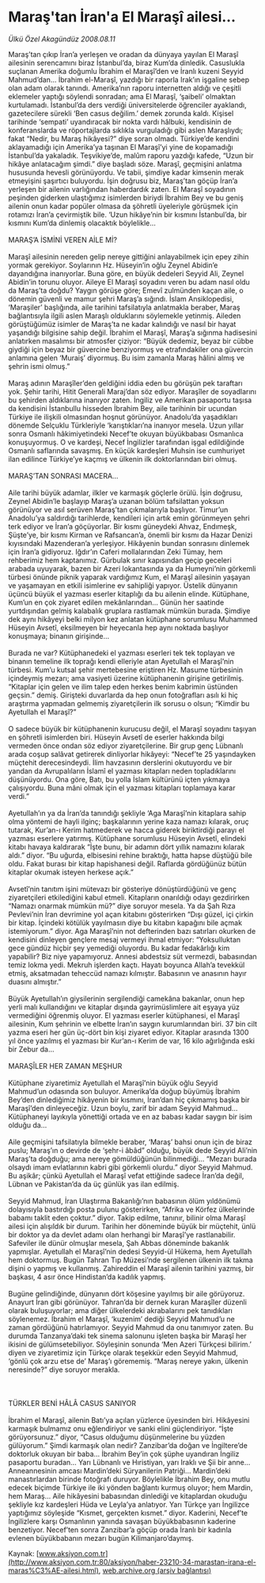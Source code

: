 # Maraş'tan İran'a El Maraşî ailesi...

*Ülkü Özel Akagündüz 2008.08.11*

<font class="agenda2NewsSpot">
 Maraş’tan çıkıp İran’a yerleşen ve oradan da dünyaya yayılan El Maraşî ailesinin serencamını biraz İstanbul’da, biraz Kum’da dinledik. Casuslukla suçlanan Amerika doğumlu İbrahim el Maraşî’den ve İranlı kuzeni Seyyid Mahmud’dan...
</font>
<font class="newsDetail">
 İbrahim el-Maraşî, yazdığı bir raporla Irak’ın işgaline sebep olan adam olarak tanındı. Amerika’nın raporu internetten aldığı ve çeşitli eklemeler yaptığı söylendi sonradan; ama El Maraşî, ‘şaibeli’ olmaktan kurtulamadı. İstanbul’da ders verdiği üniversitelerde öğrenciler ayaklandı, gazetecilere sürekli ‘Ben casus değilim.’ demek zorunda kaldı. Kişisel tarihinde ‘sempati’ uyandıracak bir nokta vardı hâlbuki, kendisinin de konferanslarda ve röportajlarda sıklıkla vurguladığı gibi aslen Maraşlıydı; fakat “Nedir, bu Maraş hikâyesi?” diye soran olmadı. Türkiye’de kendini aklayamadığı için Amerika’ya taşınan El Maraşî’yi yine de kopamadığı İstanbul’da yakaladık. Teşvikiye’de, malûm raporu yazdığı kafede, “Uzun bir hikâye anlatacağım şimdi.” diye başladı söze. Maraşî, geçmişini anlatma hususunda hevesli görünüyordu. Ve tabii, şimdiye kadar kimsenin merak etmeyişini şaşırtıcı buluyordu. İşin doğrusu biz, Maraş’tan göçüp İran’a yerleşen bir ailenin varlığından haberdardık zaten. El Maraşî soyadının peşinden giderken ulaştığımız isimlerden biriydi İbrahim Bey ve bu geniş ailenin onun kadar popüler olmasa da şöhretli üyeleriyle görüşmek için rotamızı İran’a çevirmiştik bile. ‘Uzun hikâye’nin bir kısmını İstanbul’da, bir kısmını Kum’da dinlemiş olacaktık böylelikle…
 <br/>
 <br/>
 MARAŞ’A İSMİNİ VEREN AİLE Mİ?
 <br/>
 <br/>
 Maraşî ailesinin nereden gelip nereye gittiğini anlayabilmek için epey zihin yormak gerekiyor. Soylarının Hz. Hüseyin’in oğlu Zeynel Abidin’e dayandığına inanıyorlar. Buna göre, en büyük dedeleri Seyyid Ali, Zeynel Abidin’in torunu oluyor. Aileye El Maraşî soyadını veren bu adam nasıl oldu da Maraş’ta doğdu? Yaygın görüşe göre; Emevî zulmünden kaçan aile, o dönemin güvenli ve mamur şehri Maraş’a sığındı. İslam Ansiklopedisi, ‘Maraşiler’ başlığında, aile tarihini tafsilatıyla anlatmakla beraber, Maraş bağlantısıyla ilgili aslen Maraşlı olduklarını söylemekle yetinmiş. Aileden görüştüğümüz isimler de Maraş’ta ne kadar kalındığı ve nasıl bir hayat yaşandığı bilgisine sahip değil. İbrahim el Maraşî, Maraş’a sığınma hadisesini anlatırken masalımsı bir atmosfer çiziyor: “Büyük dedemiz, beyaz bir cübbe giydiği için beyaz bir güvercine benziyormuş ve etrafındakiler ona güvercin anlamına gelen ‘Muraiş’ diyormuş. Bu isim zamanla Maraş hâlini almış ve şehrin ismi olmuş.”
 <br/>
 <br/>
 Maraş adının Maraşîler’den geldiğini iddia eden bu görüşün pek taraftarı yok. Şehir tarihi, Hitit Generali Maraj’dan söz ediyor. Maraşîler de soyadlarını bu şehirden aldıklarına inanıyor zaten. İngiliz ve Amerikan pasaportu taşısa da kendisini İstanbullu hisseden İbrahim Bey, aile tarihinin bir ucundan Türkiye ile ilişkili olmasından hoşnut görünüyor. Anadolu’da yaşadıkları dönemde Selçuklu Türkleriyle ‘karıştıkları’na inanıyor mesela. Uzun yıllar sonra Osmanlı hâkimiyetindeki Necef’te okuyan büyükbabası Osmanlıca konuşuyormuş. O ve kardeşi, Necef İngilizler tarafından işgal edildiğinde Osmanlı saflarında savaşmış. En küçük kardeşleri Muhsin ise cumhuriyet ilan edilince Türkiye’ye kaçmış ve ülkenin ilk doktorlarından biri olmuş.
 <br/>
 <br/>
 MARAŞ’TAN SONRASI MACERA…
 <br/>
 <br/>
 Aile tarihi büyük adamlar, ilkler ve karmaşık göçlerle örülü. İşin doğrusu, Zeynel Abidin’le başlayıp Maraş’a uzanan bölüm tafsilattan yoksun görünüyor ve asıl serüven Maraş’tan çıkmalarıyla başlıyor. Timur’un Anadolu’ya saldırdığı tarihlerde, kendileri için artık emin görünmeyen şehri terk ediyor ve İran’a göçüyorlar. Bir kısmı güneydeki Ahvaz, Endımeşk, Şüşte’ye, bir kısmı Kirman ve Rafsancan’a, önemli bir kısmı da Hazar Denizi kıyısındaki Mazenderan’a yerleşiyor. Hikâyenin bundan sonrasını dinlemek için İran’a gidiyoruz. Iğdır’ın Caferi mollalarından Zeki Tümay, hem rehberimiz hem kaptanımız. Gürbulak sınır kapısından geçip geceleri arabada uyuyarak, bazen bir Azeri lokantasında ya da Humeyni’nin görkemli türbesi önünde piknik yaparak vardığımız Kum, el Maraşî ailesinin yaşayan ve yaşamayan en etkili isimlerine ev sahipliği yapıyor. Üstelik dünyanın üçüncü büyük el yazması eserler kitaplığı da bu ailenin elinde. Kütüphane, Kum’un en çok ziyaret edilen mekânlarından… Günün her saatinde yurtdışından gelmiş kalabalık gruplara rastlamak mümkün burada. Şimdiye dek aynı hikâyeyi belki milyon kez anlatan kütüphane sorumlusu Muhammed Hüseyin Avsetî, eksilmeyen bir heyecanla hep aynı noktada başlıyor konuşmaya; binanın girişinde…
 <br/>
 <br/>
 Burada ne var? Kütüphanedeki el yazması eserleri tek tek toplayan ve binanın temeline ilk toprağı kendi elleriyle atan Ayetullah el Maraşî’nin türbesi. Kum’u kutsal şehir mertebesine eriştiren Hz. Masume türbesinin içindeymiş mezarı; ama vasiyeti üzerine kütüphanenin girişine getirilmiş. “Kitaplar için gelen ve ilim talep eden herkes benim kabrimin üstünden geçsin.” demiş. Girişteki duvarlarda da hep onun fotoğrafları asılı ki hiç araştırma yapmadan gelmemiş ziyaretçilerin ilk sorusu o olsun; “Kimdir bu Ayetullah el Maraşî?”
 <br/>
 <br/>
 O sadece büyük bir kütüphanenin kurucusu değil, el Maraşî soyadını taşıyan en şöhretli isimlerden biri. Hüseyin Avsetî de eserler hakkında bilgi vermeden önce ondan söz ediyor ziyaretçilerine. Bir grup genç Lübnanlı arada coşup salâvat getirerek dinliyorlar hikâyeyi: “Necef’te 25 yaşındayken müçtehit derecesindeydi. İlim havzasının derslerini okutuyordu ve bir yandan da Avrupalıların İslamî el yazması kitapları neden topladıklarını düşünüyordu. Ona göre, Batı, bu yolla İslam kültürünü içten yıkmaya çalışıyordu. Buna mâni olmak için el yazması kitapları toplamaya karar verdi.”
 <br/>
 <br/>
 Ayetullah’ın ya da İran’da tanındığı şekliyle ‘Aga Maraşî’nin kitaplara sahip olma yöntemi de hayli ilginç; başkalarının yerine kaza namazı kılarak, oruç tutarak, Kur’an-ı Kerim hatmederek ve hacca giderek biriktirdiği parayı el yazması eserlere yatırmış. Kütüphane sorumlusu Hüseyin Avsetî, elindeki kitabı havaya kaldırarak “İşte bunu, bir adamın dört yıllık namazını kılarak aldı.” diyor. “Bu uğurda, elbisesini rehine bıraktığı, hatta hapse düştüğü bile oldu. Fakat burası bir kitap hapishanesi değil. Raflarda gördüğünüz bütün kitaplar okumak isteyen herkese açık.”
 <br/>
 <br/>
 Avsetî’nin tanıtım işini mütevazı bir gösteriye dönüştürdüğünü ve genç ziyaretçileri etkilediğini kabul etmeli. Kitapların onarıldığı odayı gezdirirken “Namazı onarmak mümkün mü?” diye soruyor mesela. Ya da Şah Rıza Pevlevi’nin İran devrimine yol açan kitabını gösterirken “Dışı güzel, içi çirkin bir kitap. İçindeki kötülük yayılmasın diye bu kitabın kapağını bile açmak istemiyorum.” diyor. Aga Maraşî’nin not defterinden bazı satırları okurken de kendisini dinleyen gençlere mesaj vermeyi ihmal etmiyor: “Yoksulluktan gece gündüz hiçbir şey yemediği oluyordu. Bu kadar fedakârlığı kim yapabilir? Biz niye yapamıyoruz. Annesi abdestsiz süt vermezdi, babasından temiz lokma yedi. Mekruh işlerden kaçtı. Hayatı boyunca Allah’a tevekkül etmiş, aksatmadan teheccüd namazı kılmıştır. Babasının ve anasının hayır duasını almıştır.”
 <br/>
 <br/>
 Büyük Ayetullah’ın giysilerinin sergilendiği camekâna bakanlar, onun hep yerli malı kullandığını ve kitaplar dışında gayrimüslimlere ait eşyaya yüz vermediğini öğrenmiş oluyor. El yazması eserler kütüphanesi, el Maraşî ailesinin, Kum şehrinin ve elbette İran’ın saygın kurumlarından biri. 37 bin cilt yazma eseri her gün üç-dört bin kişi ziyaret ediyor. Kitaplar arasında 1300 yıl önce yazılmış el yazması bir Kur’an-ı Kerim de var, 16 kilo ağırlığında eski bir Zebur da…
 <br/>
 <br/>
 MARAŞÎLER HER ZAMAN MEŞHUR
 <br/>
 <br/>
 Kütüphane ziyaretimiz Ayetullah el Maraşî’nin büyük oğlu Seyyid Mahmud’un odasında son buluyor. Amerika’da doğup büyümüş İbrahim Bey’den dinlediğimiz hikâyenin bir kısmını, İran’dan hiç çıkmamış başka bir Maraşî’den dinleyeceğiz. Uzun boylu, zarif bir adam Seyyid Mahmud… Kütüphaneyi layıkıyla yönettiği ortada ve en az babası kadar saygın bir isim olduğu da…
 <br/>
 <br/>
 Aile geçmişini tafsilatıyla bilmekle beraber, ‘Maraş’ bahsi onun için de biraz puslu; Maraş’ın o devirde de ‘şehr-i âbâd” olduğu, büyük dede Seyyid Ali’nin Maraş’ta doğduğu; ama nereye gömüldüğünün bilinmediği… “Mezarı burada olsaydı imam evlatlarının kabri gibi görkemli olurdu.” diyor Seyyid Mahmud. Bu aşikâr; çünkü Ayetullah el Maraşî vefat ettiğinde sadece İran’da değil, Lübnan ve Pakistan’da da üç günlük yas ilan edilmiş.
 <br/>
 <br/>
 Seyyid Mahmud, İran Ulaştırma Bakanlığı’nın babasının ölüm yıldönümü dolayısıyla bastırdığı posta pulunu gösterirken, “Afrika ve Körfez ülkelerinde babamı taklit eden çoktur.” diyor. Takip edilme, tanınır, bilinir olma Maraşî ailesi için alışıldık bir durum. Tarihin her döneminde büyük bir müçtehit, ünlü bir doktor ya da devlet adamı olan herhangi bir Maraşî’ye rastlanabilir. Safeviler ile dünür olmuşlar mesela, Şah Abbas döneminde bakanlık yapmışlar. Ayetullah el Maraşî’nin dedesi Seyyid-ül Hükema, hem Ayetullah hem doktormuş. Bugün Tahran Tıp Müzesi’nde sergilenen ülkenin ilk takma dişini o yapmış ve kullanmış. Zahireddin el Maraşî ailenin tarihini yazmış, bir başkası, 4 asır önce Hindistan’da kadılık yapmış.
 <br/>
 <br/>
 Bugüne gelindiğinde, dünyanın dört köşesine yayılmış bir aile görüyoruz. Anayurt İran gibi görünüyor. Tahran’da bir dernek kuran Maraşîler düzenli olarak buluşuyorlar; ama diğer ülkelerdeki akrabalarını pek tanıdıkları söylenemez. İbrahim el Maraşî, ‘kuzenim’ dediği Seyyid Mahmud’u ne zaman gördüğünü hatırlamıyor. Seyyid Mahmud da onu tanımıyor zaten. Bu durumda Tanzanya’daki tek sinema salonunu işleten başka bir Maraşî her ikisini de gülümsetebiliyor. Söyleşinin sonunda ‘Men Azeri Türkçesi bilirim.’ diyen ve ziyaretimiz için Türkçe olarak teşekkür eden Seyyid Mahmud, ‘gönlü çok arzu etse de’  Maraş’ı görememiş. “Maraş nereye yakın, ülkenin neresinde?” diye soruyor merakla.
 <br/>
 <br/>
 <br/>
 <br/>
 TÜRKLER BENİ HÂLÂ CASUS SANIYOR
 <br/>
 <br/>
 İbrahim el Maraşî, ailenin Batı’ya açılan yüzlerce üyesinden biri. Hikâyesini karmaşık bulmamız onu eğlendiriyor ve sanki elini güçlendiriyor. “İşte görüyorsunuz.” diyor, “Casus olduğumu düşünmelerine bu yüzden gülüyorum.” Şimdi karmaşık olan nedir? Zanzibar’da doğan ve İngiltere’de doktorluk okuyan bir baba… İbrahim Bey’in çok şüphe uyandıran İngiliz pasaportu buradan… Yarı Lübnanlı ve Hıristiyan, yarı Iraklı ve Şii bir anne… Anneannesinin amcası Mardin’deki Süryanilerin Patriği…  Mardin’deki manastırlardan birinde fotoğrafı duruyor. Böylelikle İbrahim Bey, onu mutlu edecek biçimde Türkiye ile iki yönden bağlantı kurmuş oluyor; hem Mardin, hem Maraş… Aile hikâyesini babasından dinlediği ve kitaplardan okuduğu şekliyle kız kardeşleri Hüda ve Leyla’ya anlatıyor. Yarı Türkçe yarı İngilizce yaptığımız söyleşide “Kısmet, gerçekten kısmet.” diyor. Kaderini, Necef’te İngilizlere karşı Osmanlının yanında savaşan büyükbabasının kaderine benzetiyor. Necef’ten sonra Zanzibar’a göçüp orada İranlı bir kadınla evlenen büyükbabanın mezarı bugün Kilimanjaro’daymış.
 <br/>
</font>

Kaynak: [www.aksiyon.com.tr](http://www.aksiyon.com.tr:80/aksiyon/haber-23210-34-marastan-irana-el-maras%C3%AE-ailesi.html), [web.archive.org (arşiv bağlantısı)](http://web.archive.org/web/20110811103708/http://www.aksiyon.com.tr:80/aksiyon/haber-23210-34-marastan-irana-el-maras%C3%AE-ailesi.html)
